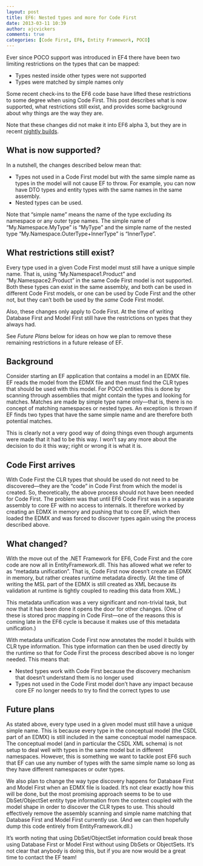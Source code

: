 ```yaml
---
layout: post
title: EF6: Nested types and more for Code First
date: 2013-03-11 10:39
author: ajcvickers
comments: true
categories: [Code First, EF6, Entity Framework, POCO]
---
```

Ever since POCO support was introduced in EF4 there have been two limiting restrictions on the types that can be mapped:
<ul>
	<li>Types nested inside other types were not supported</li>
	<li>Types were matched by simple names only</li>
</ul>
Some recent check-ins to the EF6 code base have lifted these restrictions to some degree when using Code First. This post describes what is now supported, what restrictions still exist, and provides some background about why things are the way they are.

Note that these changes did not make it into EF6 alpha 3, but they are in recent <a href="http://entityframework.codeplex.com/wikipage?title=Nightly%20Builds">nightly builds</a>.
<h2>What is now supported?</h2>
In a nutshell, the changes described below mean that:
<ul>
	<li>Types not used in a Code First model but with the same simple name as types in the model will not cause EF to throw. For example, you can now have DTO types and entity types with the same names in the same assembly.</li>
	<li>Nested types can be used.</li>
</ul>
Note that “simple name” means the name of the type excluding its namespace or any outer type names. The simple name of “My.Namespace.MyType” is “MyType” and the simple name of the nested type “My.Namespace.OuterType+InnerType” is “InnerType”.
<h2>What restrictions still exist?</h2>
Every type used in a given Code First model must still have a unique simple name. That is, using “My.Namespace1.Product” and “My.Namespace2.Product” in the same Code First model is not supported. Both these types can exist in the same assembly, and both can be used in different Code First models, or one can be used by Code First and the other not, but they can’t both be used by the <em>same </em>Code First model.

Also, these changes only apply to Code First. At the time of writing Database First and Model First still have the restrictions on types that they always had.

See <em>Future Plans </em>below for ideas on how we plan to remove these remaining restrictions in a future release of EF.
<h2>Background</h2>
Consider starting an EF application that contains a model in an EDMX file. EF reads the model from the EDMX file and then must find the CLR types that should be used with this model. For POCO entities this is done by scanning through assemblies that might contain the types and looking for matches. Matches are made by simple type name only—that is, there is no concept of matching namespaces or nested types. An exception is thrown if EF finds two types that have the same simple name and are therefore both potential matches.

This is clearly not a very good way of doing things even though arguments were made that it had to be this way. I won’t say any more about the decision to do it this way; right or wrong it is what it is.
<h2>Code First arrives</h2>
With Code First the CLR types that should be used do not need to be discovered—they are the “code” in Code First from which the model is created. So, theoretically, the above process should not have been needed for Code First. The problem was that until EF6 Code First was in a separate assembly to core EF with no access to internals. It therefore worked by creating an EDMX in memory and pushing that to core EF, which then loaded the EDMX and was forced to discover types again using the process described above.
<h2>What changed?</h2>
With the move out of the .NET Framework for EF6, Code First and the core code are now all in EntityFramework.dll. This has allowed what we refer to as “metadata unification”. That is, Code First now doesn’t create an EDMX in memory, but rather creates runtime metadata directly. (At the time of writing the MSL part of the EDMX is still created as XML because its validation at runtime is tightly coupled to reading this data from XML.)

This metadata unification was a very significant and non-trivial task, but now that it has been done it opens the door for other changes. (One of these is stored proc mapping in Code First—one of the reasons this is coming late in the EF6 cycle is because it makes use of this metadata unification.)

With metadata unification Code First now annotates the model it builds with CLR type information. This type information can then be used directly by the runtime so that for Code First the process described above is no longer needed. This means that:
<ul>
	<li>Nested types work with Code First because the discovery mechanism that doesn’t understand them is no longer used</li>
	<li>Types not used in the Code First model don’t have any impact because core EF no longer needs to try to find the correct types to use</li>
</ul>
<h2>Future plans</h2>
As stated above, every type used in a given model must still have a unique simple name. This is because every type in the conceptual model (the CSDL part of an EDMX) is still included in the same conceptual model namespace. The conceptual model (and in particular the CSDL XML schema) is not setup to deal well with types in the same model but in different namespaces. However, this is something we want to tackle post EF6 such that EF can use any number of types with the same simple name so long as they have different namespaces or outer types.

We also plan to change the way type discovery happens for Database First and Model First when an EDMX file is loaded. It’s not clear exactly how this will be done, but the most promising approach seems to be to use DbSet/ObjectSet entity type information from the context coupled with the model shape in order to discover the CLR types to use. This should effectively remove the assembly scanning and simple name matching that Database First and Model First currently use. (And we can then hopefully dump this code entirely from EntityFramework.dll.)

It’s worth noting that using DbSet/ObjectSet information could break those using Database First or Model First without using DbSets or ObjectSets. It’s not clear that anybody is doing this, but if you are now would be a great time to contact the EF team!
